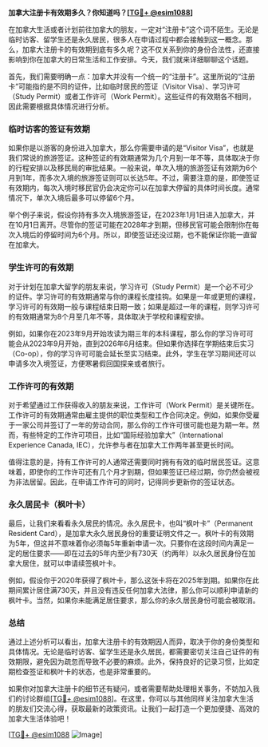 **加拿大注册卡有效期多久？你知道吗？[[TG💪+ @esim1088](https://t.me/s/esim1088)]**

在加拿大生活或者计划前往加拿大的朋友，一定对“注册卡”这个词不陌生。无论是临时访客、留学生还是永久居民，很多人在申请过程中都会接触到这一概念。那么，加拿大注册卡的有效期到底有多久呢？这不仅关系到你的身份合法性，还直接影响到你在加拿大的日常生活和工作安排。今天，我们就来详细聊聊这个话题。

首先，我们需要明确一点：加拿大并没有一个统一的“注册卡”。这里所说的“注册卡”可能指的是不同的证件，比如临时居民的签证（Visitor Visa）、学习许可（Study Permit）或者工作许可（Work Permit）。这些证件的有效期各不相同，因此需要根据具体情况进行分析。

### 临时访客的签证有效期

如果你是以游客的身份进入加拿大，那么你需要申请的是“Visitor Visa”，也就是我们常说的旅游签证。这种签证的有效期通常为几个月到一年不等，具体取决于你的行程安排以及移民局的审批结果。一般来说，单次入境的旅游签证有效期为6个月到1年，而多次入境的旅游签证则可以长达5年。不过，需要注意的是，即使签证有效期内，每次入境时移民官仍会决定你可以在加拿大停留的具体时间长度。通常情况下，单次入境后最多可以停留6个月。

举个例子来说，假设你持有多次入境旅游签证，在2023年1月1日进入加拿大，并在10月1日离开。尽管你的签证可能在2028年才到期，但移民官可能会限制你在每次入境后的停留时间为6个月。所以，即使签证还没过期，也不能保证你能一直留在加拿大。

### 学生许可的有效期

对于计划在加拿大留学的朋友来说，学习许可（Study Permit）是一个必不可少的证件。学习许可的有效期通常与你的课程长度挂钩。如果是一年或更短的课程，学习许可的有效期一般与课程结束日期一致；如果是超过一年的课程，则学习许可的有效期通常为8个月至几年不等，具体取决于学校和课程安排。

例如，如果你在2023年9月开始攻读为期三年的本科课程，那么你的学习许可可能会从2023年9月开始，直到2026年6月结束。但如果你选择在学期结束后实习（Co-op），你的学习许可可能会延长至实习结束。此外，学生在学习期间还可以申请多次入境签证，方便寒暑假回国探亲或者旅行。

### 工作许可的有效期

对于希望通过工作获得收入的朋友来说，工作许可（Work Permit）是关键所在。工作许可的有效期通常由雇主提供的职位类型和工作合同决定。例如，如果你受雇于一家公司并签订了一年的劳动合同，那么你的工作许可很可能也是为期一年。然而，有些特定的工作许可项目，比如“国际经验加拿大”（International Experience Canada, IEC），允许参与者在加拿大工作两年甚至更长时间。

值得注意的是，持有工作许可的人通常还需要同时拥有有效的临时居民签证。这意味着，即使你的工作许可还有几个月才到期，但如果签证已经过期，你仍然会被视为非法居留。因此，在申请工作许可的同时，记得同步更新你的签证状态。

### 永久居民卡（枫叶卡）

最后，让我们来看看永久居民的情况。永久居民卡，也叫“枫叶卡”（Permanent Resident Card），是加拿大永久居民身份的重要证明文件之一。枫叶卡的有效期为5年，但这并不意味着你必须每5年重新申请一次。只要你在这段时间内满足一定的居住要求——即在过去的5年内至少有730天（约两年）以永久居民身份在加拿大居住，就可以申请续签枫叶卡。

例如，假设你于2020年获得了枫叶卡，那么这张卡将在2025年到期。如果你在此期间累计居住满730天，并且没有违反任何加拿大法律，那么你可以顺利申请新的枫叶卡。当然，如果你未能满足居住要求，那么你的永久居民身份可能会被取消。

### 总结

通过上述分析可以看出，加拿大注册卡的有效期因人而异，取决于你的身份类型和具体情况。无论是临时访客、留学生还是永久居民，都需要密切关注自己证件的有效期限，避免因为疏忽而导致不必要的麻烦。此外，保持良好的记录习惯，比如定期检查签证和枫叶卡的状态，也是非常重要的。

如果你对加拿大注册卡的细节还有疑问，或者需要帮助处理相关事务，不妨加入我们的讨论群组[[TG💪+ @esim1088](https://t.me/s/esim1088)]。在这里，你可以与其他同样关注加拿大生活的朋友们交流心得，获取最新的政策资讯。让我们一起打造一个更加便捷、高效的加拿大生活体验吧！

[[TG💪+ @esim1088](https://t.me/s/esim1088) ![Image](https://i.postimg.cc/4NQfJmqS/Snipaste-2025-05-13-00-14-12.png)]